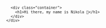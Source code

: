 <svg fill="none" viewBox="0 0 600 300" width="600" height="300" xmlns="http://www.w3.org/2000/svg">
  <foreignObject width="100%" height="100%">
    <div xmlns="http://www.w3.org/1999/xhtml">
      <style>
        .container {
          display: flex;
          width: 100%;
          height: 300px;
          background-color: black;
          color: white;
        }
      </style>

      <div class="container">
        <h1>Hi there, my name is Nikola 👋</h1>
      </div>
    </div>
  </foreignObject>
</svg>
<!-- <h3 align="center">A passionate frontend developer from India</h3>

<p align="left"> <img src="https://komarev.com/ghpvc/?username=tyagi-achint&label=Profile%20views&color=0e75b6&style=flat" alt="tyagi-achint" /> </p>

- 🌱 I’m currently learning **ReactJS, Python**

- 🤝 I’m looking for help with **Back-end**

- 👨‍💻 All of my projects are available at [abc](abc)

- 🗣️ I Speak [English, Hindi](English, Hindi)

- 💬 Ask me about **Front-end, Designing**

- 📫 How to reach me **achinttyagi001@gmail.com**

- 📄 Know about my experiences [abc](abc)

- ⚡ Fun fact **I think I am creative with colours**

<h3 align="left">Connect with me:</h3>
<p align="left">
<a href="https://twitter.com/achinttyagi2001" target="blank"><img align="center" src="https://raw.githubusercontent.com/rahuldkjain/github-profile-readme-generator/master/src/images/icons/Social/twitter.svg" alt="achinttyagi2001" height="30" width="40" /></a>
<a href="https://linkedin.com/in/achint-tyagi" target="blank"><img align="center" src="https://raw.githubusercontent.com/rahuldkjain/github-profile-readme-generator/master/src/images/icons/Social/linked-in-alt.svg" alt="achint-tyagi" height="30" width="40" /></a>
</p>

<h3 align="left">Languages and Tools:</h3>
<p align="left"> <a href="https://getbootstrap.com" target="_blank" rel="noreferrer"> <img src="https://raw.githubusercontent.com/devicons/devicon/master/icons/bootstrap/bootstrap-plain-wordmark.svg" alt="bootstrap" width="40" height="40"/> </a> <a href="https://www.w3schools.com/css/" target="_blank" rel="noreferrer"> <img src="https://raw.githubusercontent.com/devicons/devicon/master/icons/css3/css3-original-wordmark.svg" alt="css3" width="40" height="40"/> </a> <a href="https://www.w3.org/html/" target="_blank" rel="noreferrer"> <img src="https://raw.githubusercontent.com/devicons/devicon/master/icons/html5/html5-original-wordmark.svg" alt="html5" width="40" height="40"/> </a> <a href="https://www.java.com" target="_blank" rel="noreferrer"> <img src="https://raw.githubusercontent.com/devicons/devicon/master/icons/java/java-original.svg" alt="java" width="40" height="40"/> </a> <a href="https://developer.mozilla.org/en-US/docs/Web/JavaScript" target="_blank" rel="noreferrer"> <img src="https://raw.githubusercontent.com/devicons/devicon/master/icons/javascript/javascript-original.svg" alt="javascript" width="40" height="40"/> </a> <a href="https://www.python.org" target="_blank" rel="noreferrer"> <img src="https://raw.githubusercontent.com/devicons/devicon/master/icons/python/python-original.svg" alt="python" width="40" height="40"/> </a> <a href="https://reactjs.org/" target="_blank" rel="noreferrer"> <img src="https://raw.githubusercontent.com/devicons/devicon/master/icons/react/react-original-wordmark.svg" alt="react" width="40" height="40"/> </a> </p>

<p><img align="left" src="https://github-readme-stats.vercel.app/api/top-langs?username=tyagi-achint&show_icons=true&locale=en&layout=compact" alt="tyagi-achint" /></p>

<p>&nbsp;<img align="center" src="https://github-readme-stats.vercel.app/api?username=tyagi-achint&show_icons=true&locale=en" alt="tyagi-achint" /></p>

<p><img align="center" src="https://github-readme-streak-stats.herokuapp.com/?user=tyagi-achint&" alt="tyagi-achint" /></p> -->
